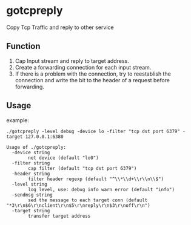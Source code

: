 # gotcpreply
Copy Tcp Traffic and reply to other service

## Function

1. Cap Input stream and reply to target address.
2. Create a forwarding connection for each input stream. 
3. If there is a problem with the connection, try to reestablish the connection and write the bit to the header of a request before forwarding.

## Usage

example:

`./gotcpreply -level debug -device lo -filter "tcp dst port 6379" -target 127.0.0.1:6380`

```
Usage of ./gotcpreply:
  -device string
        net device (default "lo0")
  -filter string
        cap filter (default "tcp dst port 6379")
  -header string
        filter header regexp (default "^\\*\\d+\\r\\n\\$")
  -level string
        log level, use: debug info warn error (default "info")
  -sendmsg string
        sed the message to each target conn (default "*3\r\n$6\r\nclient\r\n$5\r\nreply\r\n$3\r\noff\r\n")
  -target string
        transfer target address
```
